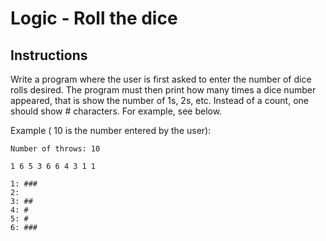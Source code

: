 # Logic - Roll the dice

## Instructions
 Write a program where the user is first asked to enter the number of dice rolls desired. The program must then print how many times a dice number appeared, that is show the number of 1s, 2s, etc. Instead of a count, one should show # characters. For example, see below.

Example ( 10 is the number entered by the user):
```
Number of throws: 10

1 6 5 3 6 6 4 3 1 1

1: ###
2: 
3: ##
4: #
5: #
6: ###
```